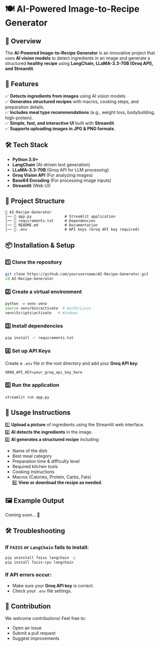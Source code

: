 # 🍽️ AI-Powered Image-to-Recipe Generator

## 📌 Overview
The **AI-Powered Image-to-Recipe Generator** is an innovative project that uses **AI vision models** to detect ingredients in an image and generate a structured **healthy recipe** using **LangChain, LLaMA-3.3-70B (Groq API), and Streamlit**.

## 🚀 Features
✅ **Detects ingredients from images** using AI vision models.  
✅ **Generates structured recipes** with macros, cooking steps, and preparation details.  
✅ **Includes meal type recommendations** (e.g., weight loss, bodybuilding, high-protein).  
✅ **Simple, fast, and interactive UI** built with **Streamlit**.  
✅ **Supports uploading images in JPG & PNG formats**.  

## 🛠️ Tech Stack
- **Python 3.9+**
- **LangChain** (AI-driven text generation)
- **LLaMA-3.3-70B** (Groq API for LLM processing)
- **Groq Vision API** (For analyzing images)
- **Base64 Encoding** (For processing image inputs)
- **Streamlit** (Web UI)

## 📂 Project Structure
```
📁 AI-Recipe-Generator
│── 📄 app.py               # Streamlit application
│── 📄 requirements.txt     # Dependencies
│── 📝 README.md            # Documentation
│── 📄 .env                 # API keys (Groq API key required)
```

## 📦 Installation & Setup
### 1️⃣ Clone the repository
```bash
git clone https://github.com/yourusername/AI-Recipe-Generator.git
cd AI-Recipe-Generator
```

### 2️⃣ Create a virtual environment
```bash
python -m venv venv
source venv/bin/activate  # macOS/Linux
venv\Scripts\activate   # Windows
```

### 3️⃣ Install dependencies
```bash
pip install -r requirements.txt
```

### 4️⃣ Set up API Keys
Create a `.env` file in the root directory and add your **Groq API key**:
```
GROQ_API_KEY=your_groq_api_key_here
```

### 5️⃣ Run the application
```bash
streamlit run app.py
```

## 🎯 Usage Instructions
1️⃣ **Upload a picture** of ingredients using the Streamlit web interface.  
2️⃣ **AI detects the ingredients** in the image.  
3️⃣ **AI generates a structured recipe** including:
   - Name of the dish
   - Best meal category
   - Preparation time & difficulty level
   - Required kitchen tools
   - Cooking instructions
   - Macros (Calories, Protein, Carbs, Fats)  
4️⃣ **View or download the recipe as needed**.  

## 🖼️ Example Output
Coming soon... 🚀

## 🛠️ Troubleshooting
### If `FAISS` or `LangChain` fails to install:
```bash
pip uninstall faiss langchain -y
pip install faiss-cpu langchain
```

### If API errors occur:
- Make sure your **Groq API key** is correct.
- Check your `.env` file settings.

## 🤝 Contribution
We welcome contributions! Feel free to:
- Open an issue
- Submit a pull request
- Suggest improvements


